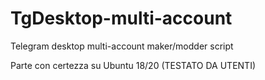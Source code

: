 # TgDesktop-multi-account
Telegram desktop multi-account maker/modder script

Parte con certezza su Ubuntu 18/20 
(TESTATO DA UTENTI)

